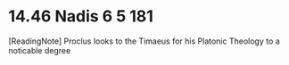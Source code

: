 # 14.46 Nadis 6 5 181

[ReadingNote] Proclus looks to the Timaeus for his Platonic Theology to a noticable degree
